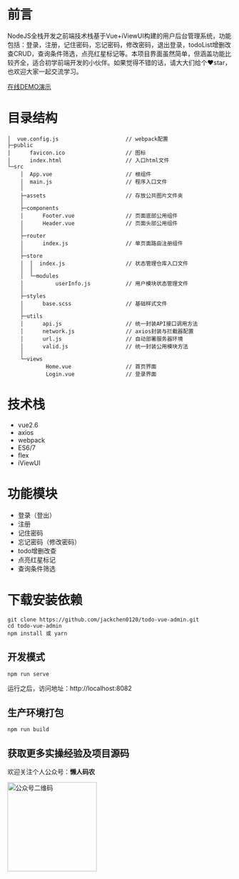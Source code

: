 # 前言
NodeJS全栈开发之前端技术栈基于Vue+iViewUI构建的用户后台管理系统，功能包括：登录，注册，记住密码，忘记密码，修改密码，退出登录，todoList增删改查CRUD，查询条件筛选，点亮红星标记等。本项目界面虽然简单，但涵盖功能比较齐全，适合初学前端开发的小伙伴。如果觉得不错的话，请大大们给个:heart:star，也欢迎大家一起交流学习。

[在线DEMO演示](http://106.55.168.13:8082/)

# 目录结构
```
│  vue.config.js                     // webpack配置
├─public
│      favicon.ico                   // 图标
│      index.html                    // 入口html文件
└─src
    │  App.vue                       // 根组件
    │  main.js                       // 程序入口文件
    │  
    ├─assets                         // 存放公共图片文件夹
    │      
    ├─components
    │      Footer.vue                // 页面底部公用组件
    │      Header.vue                // 页面头部公用组件
    │      
    ├─router
    │      index.js                  // 单页面路由注册组件 
    │      
    ├─store
    │  │  index.js                   // 状态管理仓库入口文件
    │  │  
    │  └─modules
    │          userInfo.js           // 用户模块状态管理文件
    │          
    ├─styles
    │      base.scss                 // 基础样式文件 
    │      
    ├─utils
    │      api.js                    // 统一封装API接口调用方法
    │      network.js                // axios封装与拦截器配置
    │      url.js                    // 自动部署服务器环境
    │      valid.js                  // 统一封装公用模块方法
    │      
    └─views
            Home.vue                 // 首页界面
            Login.vue                // 登录界面
```


# 技术栈
 * vue2.6
 * axios
 * webpack
 * ES6/7
 * flex
 * iViewUI
 
# 功能模块
* 登录（登出）
* 注册
* 记住密码
* 忘记密码（修改密码）
* todo增删改查
* 点亮红星标记
* 查询条件筛选

# 下载安装依赖
```
git clone https://github.com/jackchen0120/todo-vue-admin.git
cd todo-vue-admin
npm install 或 yarn
```

## 开发模式
```
npm run serve
```
运行之后，访问地址：http://localhost:8082

## 生产环境打包
```
npm run build
```

## 获取更多实操经验及项目源码

欢迎关注个人公众号：**懒人码农**

<img src="https://img-blog.csdnimg.cn/20200531011333650.png#pic_center?x-oss-process=image/watermark,type_ZmFuZ3poZW5naGVpdGk,shadow_10,text_aHR0cHM6Ly9ibG9nLmNzZG4ubmV0L3FxXzE1MDQxOTMx,size_16,color_FFFFFF,t_70" width="200" alt="公众号二维码" />